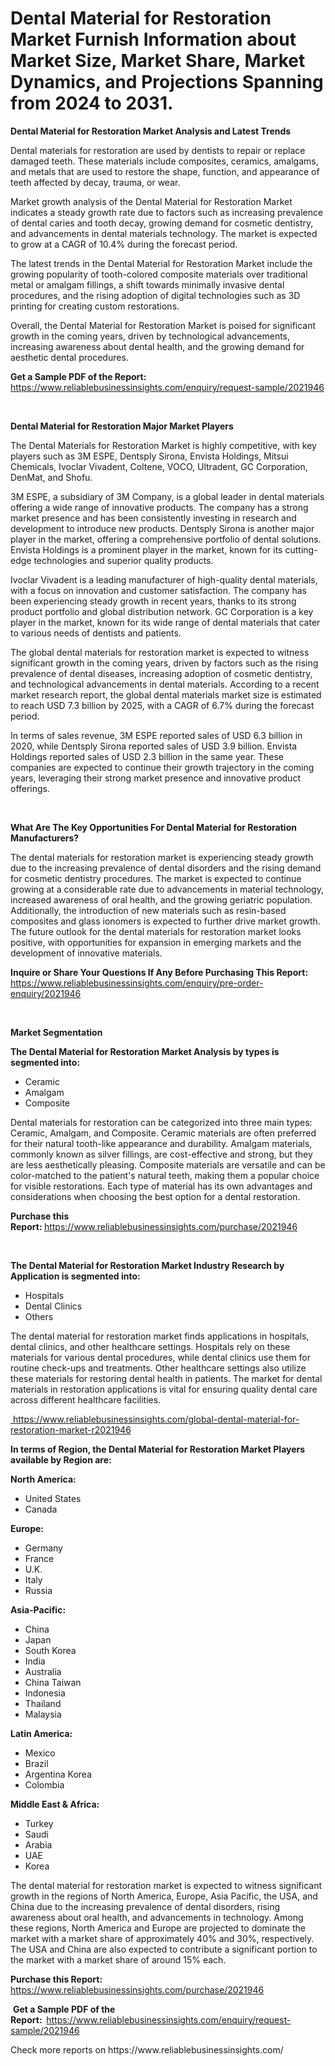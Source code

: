 <p><h1>Dental Material for Restoration Market Furnish Information about Market Size, Market Share, Market Dynamics, and Projections Spanning from 2024 to 2031.</h1></p><p><strong>Dental Material for Restoration Market Analysis and Latest Trends</strong></p>
<p><p>Dental materials for restoration are used by dentists to repair or replace damaged teeth. These materials include composites, ceramics, amalgams, and metals that are used to restore the shape, function, and appearance of teeth affected by decay, trauma, or wear.</p><p>Market growth analysis of the Dental Material for Restoration Market indicates a steady growth rate due to factors such as increasing prevalence of dental caries and tooth decay, growing demand for cosmetic dentistry, and advancements in dental materials technology. The market is expected to grow at a CAGR of 10.4% during the forecast period.</p><p>The latest trends in the Dental Material for Restoration Market include the growing popularity of tooth-colored composite materials over traditional metal or amalgam fillings, a shift towards minimally invasive dental procedures, and the rising adoption of digital technologies such as 3D printing for creating custom restorations.</p><p>Overall, the Dental Material for Restoration Market is poised for significant growth in the coming years, driven by technological advancements, increasing awareness about dental health, and the growing demand for aesthetic dental procedures.</p></p>
<p><strong>Get a Sample PDF of the Report:&nbsp;</strong> <a href="https://www.reliablebusinessinsights.com/enquiry/request-sample/2021946">https://www.reliablebusinessinsights.com/enquiry/request-sample/2021946</a></p>
<p>&nbsp;</p>
<p><strong>Dental Material for Restoration Major Market Players</strong></p>
<p><p>The Dental Materials for Restoration Market is highly competitive, with key players such as 3M ESPE, Dentsply Sirona, Envista Holdings, Mitsui Chemicals, Ivoclar Vivadent, Coltene, VOCO, Ultradent, GC Corporation, DenMat, and Shofu. </p><p>3M ESPE, a subsidiary of 3M Company, is a global leader in dental materials offering a wide range of innovative products. The company has a strong market presence and has been consistently investing in research and development to introduce new products. Dentsply Sirona is another major player in the market, offering a comprehensive portfolio of dental solutions. Envista Holdings is a prominent player in the market, known for its cutting-edge technologies and superior quality products.</p><p>Ivoclar Vivadent is a leading manufacturer of high-quality dental materials, with a focus on innovation and customer satisfaction. The company has been experiencing steady growth in recent years, thanks to its strong product portfolio and global distribution network. GC Corporation is a key player in the market, known for its wide range of dental materials that cater to various needs of dentists and patients.</p><p>The global dental materials for restoration market is expected to witness significant growth in the coming years, driven by factors such as the rising prevalence of dental diseases, increasing adoption of cosmetic dentistry, and technological advancements in dental materials. According to a recent market research report, the global dental materials market size is estimated to reach USD 7.3 billion by 2025, with a CAGR of 6.7% during the forecast period.</p><p>In terms of sales revenue, 3M ESPE reported sales of USD 6.3 billion in 2020, while Dentsply Sirona reported sales of USD 3.9 billion. Envista Holdings reported sales of USD 2.3 billion in the same year. These companies are expected to continue their growth trajectory in the coming years, leveraging their strong market presence and innovative product offerings.</p></p>
<p>&nbsp;</p>
<p><strong>What Are The Key Opportunities For Dental Material for Restoration Manufacturers?</strong></p>
<p><p>The dental materials for restoration market is experiencing steady growth due to the increasing prevalence of dental disorders and the rising demand for cosmetic dentistry procedures. The market is expected to continue growing at a considerable rate due to advancements in material technology, increased awareness of oral health, and the growing geriatric population. Additionally, the introduction of new materials such as resin-based composites and glass ionomers is expected to further drive market growth. The future outlook for the dental materials for restoration market looks positive, with opportunities for expansion in emerging markets and the development of innovative materials.</p></p>
<p><strong>Inquire or Share Your Questions If Any Before Purchasing This Report:</strong> <a href="https://www.reliablebusinessinsights.com/enquiry/pre-order-enquiry/2021946">https://www.reliablebusinessinsights.com/enquiry/pre-order-enquiry/2021946</a></p>
<p>&nbsp;</p>
<p><strong>Market Segmentation</strong></p>
<p><strong>The Dental Material for Restoration Market Analysis by types is segmented into:</strong></p>
<p><ul><li>Ceramic</li><li>Amalgam</li><li>Composite</li></ul></p>
<p><p>Dental materials for restoration can be categorized into three main types: Ceramic, Amalgam, and Composite. Ceramic materials are often preferred for their natural tooth-like appearance and durability. Amalgam materials, commonly known as silver fillings, are cost-effective and strong, but they are less aesthetically pleasing. Composite materials are versatile and can be color-matched to the patient's natural teeth, making them a popular choice for visible restorations. Each type of material has its own advantages and considerations when choosing the best option for a dental restoration.</p></p>
<p><strong>Purchase this Report:&nbsp;</strong><a href="https://www.reliablebusinessinsights.com/purchase/2021946">https://www.reliablebusinessinsights.com/purchase/2021946</a></p>
<p>&nbsp;</p>
<p><strong>The Dental Material for Restoration Market Industry Research by Application is segmented into:</strong></p>
<p><ul><li>Hospitals</li><li>Dental Clinics</li><li>Others</li></ul></p>
<p><p>The dental material for restoration market finds applications in hospitals, dental clinics, and other healthcare settings. Hospitals rely on these materials for various dental procedures, while dental clinics use them for routine check-ups and treatments. Other healthcare settings also utilize these materials for restoring dental health in patients. The market for dental materials in restoration applications is vital for ensuring quality dental care across different healthcare facilities.</p></p>
<p><a href="https://www.reliablebusinessinsights.com/global-dental-material-for-restoration-market-r2021946">&nbsp;https://www.reliablebusinessinsights.com/global-dental-material-for-restoration-market-r2021946</a></p>
<p><strong>In terms of Region, the Dental Material for Restoration Market Players available by Region are:</strong></p>
<p>
    <p> <strong> North America: </strong>
        <ul>
            <li>United States</li>
            <li>Canada</li>
        </ul>
        </p> 
    <p> <strong> Europe: </strong>
        <ul>
            <li>Germany</li>
            <li>France</li>
            <li>U.K.</li>
            <li>Italy</li>
            <li>Russia</li>
        </ul>
        </p> 
    <p> <strong> Asia-Pacific: </strong>
        <ul>
            <li>China</li>
            <li>Japan</li>
            <li>South Korea</li>
            <li>India</li>
            <li>Australia</li>
            <li>China Taiwan</li>
            <li>Indonesia</li>
            <li>Thailand</li>
            <li>Malaysia</li>
        </ul>
        </p> 
    <p> <strong> Latin America: </strong>
        <ul>
            <li>Mexico</li>
            <li>Brazil</li>
            <li>Argentina Korea</li>
            <li>Colombia</li>
        </ul>
        </p> 
    <p> <strong> Middle East & Africa: </strong>
        <ul>
            <li>Turkey</li>
            <li>Saudi</li>
            <li>Arabia</li>
            <li>UAE</li>
            <li>Korea</li>
        </ul>
    </p>
    </p>
<p><p>The dental material for restoration market is expected to witness significant growth in the regions of North America, Europe, Asia Pacific, the USA, and China due to the increasing prevalence of dental disorders, rising awareness about oral health, and advancements in technology. Among these regions, North America and Europe are projected to dominate the market with a market share of approximately 40% and 30%, respectively. The USA and China are also expected to contribute a significant portion to the market with a market share of around 15% each.</p></p>
<p><strong>Purchase this Report: </strong><a href="https://www.reliablebusinessinsights.com/purchase/2021946">https://www.reliablebusinessinsights.com/purchase/2021946</a></p>
<p>&nbsp;<strong>Get a Sample PDF of the Report:&nbsp;&nbsp;</strong><a href="https://www.reliablebusinessinsights.com/enquiry/request-sample/2021946">https://www.reliablebusinessinsights.com/enquiry/request-sample/2021946</a></p>
<p><strong></strong></p>
<p>Check more reports on https://www.reliablebusinessinsights.com/</p>